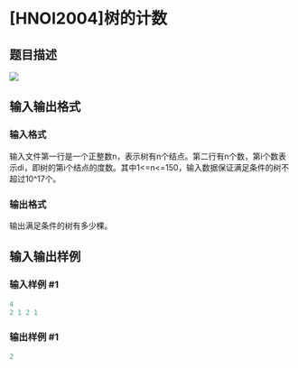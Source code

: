 # [HNOI2004]树的计数

## 题目描述

![](https://cdn.luogu.com.cn/upload/pic/1332.png)

## 输入输出格式

### 输入格式

输入文件第一行是一个正整数n，表示树有n个结点。第二行有n个数，第i个数表示di，即树的第i个结点的度数。其中1<=n<=150，输入数据保证满足条件的树不超过10^17个。

### 输出格式

输出满足条件的树有多少棵。

## 输入输出样例

### 输入样例 #1

```cpp
4                     
2 1 2 1

```
### 输出样例 #1

```cpp
2
```


